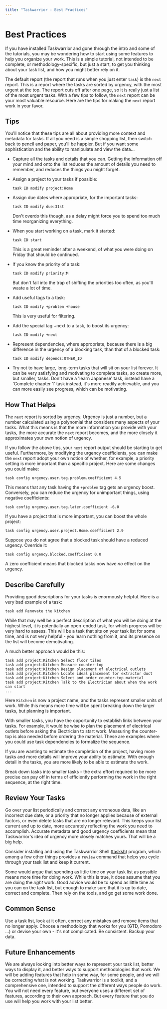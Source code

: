 ```yaml
---
title: "Taskwarrior - Best Practices"
---
```


# Best Practices

If you have installed Taskwarrior and gone through the intro and some of the
tutorials, you may be wondering how to start using some features to help you
organize your work. This is a simple tutorial, not intended to be complete, or
methodology-specific, but just a start, to get you thinking about your task
list, and how you might better rely on it.

The default report (the report that runs when you just enter `task`) is the
`next` report. This is a report where the tasks are sorted by urgency, with the
most urgent at the top. The report cuts off after one page, so it is really just
a list of the most urgent tasks. With a few tips to follow, the `next` report
can be your most valuable resource. Here are the tips for making the `next`
report work in your favor.

## Tips

You'll notice that these tips are all about providing more context and metadata
for tasks. If all you need is a simple shopping list, then switch back to pencil
and paper, you'll be happier. But if you want some sophistication and the
ability to manipulate and view the data\...

-   Capture all the tasks and details that you can. Getting the information off
    your mind and onto the list reduces the amount of details you need to
    remember, and reduces the things you might forget.

-   Assign a project to your tasks if possible:

        task ID modify project:Home

-   Assign due dates where appropriate, for the important tasks:

        task ID modify due:31st

    Don't overdo this though, as a delay might force you to spend too much time
    reorganizing everything.

-   When you start working on a task, mark it started:

        task ID start

    This is a great reminder after a weekend, of what you were doing on Friday
    that should be continued.

-   If you know the priority of a task:

        task ID modify priority:M

    But don't fall into the trap of shifting the priorities too often, as
    you'll waste a lot of time.

-   Add useful tags to a task:

        task ID modify +problem +house

    This is very useful for filtering.

-   Add the special tag +next to a task, to boost its urgency:

        task ID modify +next

-   Represent dependencies, where appropriate, because there is a big difference
    in the urgency of a blocking task, than that of a blocked task:

        task ID modify depends:OTHER_ID

-   Try not to have large, long-term tasks that will sit on your list forever.
    It can be very satisfying and motivating to complete tasks, so create more,
    but smaller, tasks. Don't have a 'learn Japanese' task, instead have a
    'Complete chapter 1' task instead, it's more readily achievable, and you
    can more easily see progress, which can be motivating.

## How That Helps

The `next` report is sorted by urgency. Urgency is just a number, but a number
calculated using a polynomial that considers many aspects of your tasks. What
this means is that the more information you provide with your tasks, the more
accurate the `next` report becomes, and the more closely it approximates your
own notion of urgency.

If you follow the above tips, your `next` report output should be starting to
get useful. Furthermore, by modifying the urgency coefficients, you can make the
`next` report adopt your own notion of whether, for example, a priority setting
is more important than a specific project. Here are some changes you could make:

    task config urgency.user.tag.problem.coefficient 4.5

This means that any task having the `+problem` tag gets an urgency boost.
Conversely, you can reduce the urgency for unimportant things, using negative
coefficients:

    task config urgency.user.tag.later.coefficient -6.0

If you have a project that is more important, you can boost the whole project:

    task config urgency.user.project.Home.coefficient 2.9

Suppose you do not agree that a blocked task should have a reduced urgency.
Override it:

    task config urgency.blocked.coefficient 0.0

A zero coefficient means that blocked tasks now have *no* effect on the urgency.

## Describe Carefully

Providing good descriptions for your tasks is enormously helpful. Here is a very
bad example of a task:

    task add Renovate the kitchen

While that may well be a perfect description of what you will be doing at the
highest level, it is potentially an open-ended task, for which progress will be
very hard to assess. This will be a task that sits on your task list for some
time, and is not very helpful - you learn nothing from it, and its presence on
the list will become demotivating.

A much better approach would be this:

    task add project:Kitchen Select floor tiles
    task add project:Kitchen Measure counter-top
    task add project:Kitchen Design placement of electrical outlets
    task add project:Kitchen Locate ideal placement for extractor duct
    task add project:Kitchen Select and order counter-top material
    task add project:Kitchen Talk to the Electrician about when the work can start
    ...

Here `Kitchen` is now a project name, and the tasks represent smaller units of
work. While this means more time will be spent breaking down the larger tasks,
but planning is important.

With smaller tasks, you have the opportunity to establish links between your
tasks. For example, it would be wise to plan the placement of electrical outlets
before asking the Electrician to start work. Measuring the counter-top is also
needed before ordering the material. These are examples where you could use task
dependencies to formalize the sequence.

If you are wanting to estimate the completion of the project, having more tasks
and more details will improve your ability to estimate. With enough detail in
the tasks, you are more likely to be able to estimate the work.

Break down tasks into smaller tasks - the extra effort required to be more
precise can pay off in terms of efficiently performing the work in the right
sequence, at the right time.

## Review Your Tasks

Go over your list periodically and correct any erroneous data, like an incorrect
due date, or a priority that no longer applies because of external factors, or
even delete tasks that are no longer relevant. This keeps your list current and
up to date, more accurately reflecting the work you need to accomplish. Accurate
metadata and good urgency coefficients mean that Taskwarrior's idea of urgency
more closely matches yours. That will be a big help.

Consider installing and using the Taskwarrior Shell
([tasksh](https://taskwarrior.org/news/news.20160905.2.html)) program, which
among a few other things provides a `review` command that helps you cycle
through your task list and keep it current.

Some would argue that spending as little time on your task list as possible
means more time for doing work. While this is true, it does assume that you are
doing the *right* work. Good advice would be to spend as little time as you can
on the task list, but enough to make sure that it is up to date, correct and
complete. Then rely on the tools, and go get some work done.

## Common Sense

Use a task list, look at it often, correct any mistakes and remove items that no
longer apply. Choose a methodology that works for you (GTD, Pomodoro \...) or
devise your own - it's not complicated. Be consistent. Backup your data.

## Future Enhancements

We are always looking into better ways to represent your task list, better ways
to display it, and better ways to support methodologies that work. We will be
adding features that help in some way, for some people, and we will be
correcting what is not working. Taskwarrior is a toolkit, and a comprehensive
one, intended to support the different ways people do work. You will not need
every feature, but everyone uses a different set of features, according to their
own approach. But every feature that you do use will help you work with your
list better.
